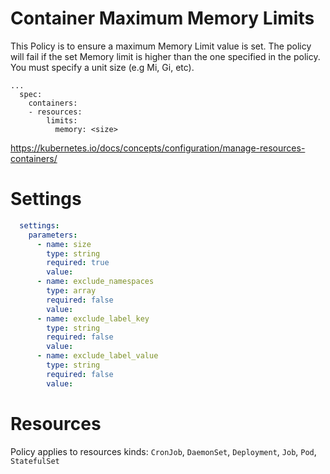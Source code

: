 # Container Maximum Memory Limits

This Policy is to ensure a maximum Memory Limit value is set. The policy will fail if the set Memory limit is higher than the one specified in the policy. You must specify a unit size (e.g Mi, Gi, etc).


```
...
  spec:
    containers:
    - resources:
        limits:
          memory: <size>
```

https://kubernetes.io/docs/concepts/configuration/manage-resources-containers/


# Settings
```yaml
  settings:
    parameters:
      - name: size
        type: string
        required: true
        value:
      - name: exclude_namespaces
        type: array
        required: false
        value:
      - name: exclude_label_key
        type: string
        required: false
        value:
      - name: exclude_label_value
        type: string
        required: false
        value:
```

# Resources
Policy applies to resources kinds:
`CronJob`, `DaemonSet`, `Deployment`, `Job`, `Pod`, `StatefulSet`
